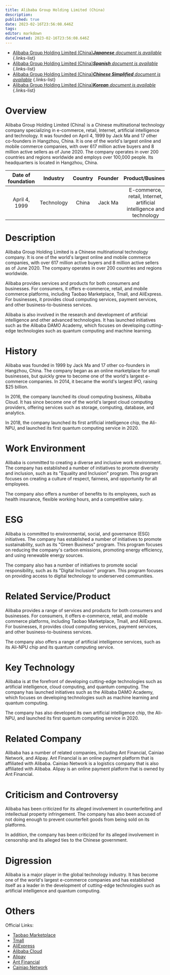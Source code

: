 ```yaml
---
title: Alibaba Group Holding Limited (China)
description: 
published: true
date: 2023-02-16T23:56:08.646Z
tags: 
editor: markdown
dateCreated: 2023-02-16T23:56:08.646Z
---
```


- [Alibaba Group Holding Limited (China)***Japanese** document is available*](/ja/Knowledge-base/Dictionary/Company/alibaba-group-holding-limited-china)
{.links-list}
- [Alibaba Group Holding Limited (China)***Spanish** document is available*](/es/Knowledge-base/Dictionary/Company/alibaba-group-holding-limited-china)
{.links-list}
- [Alibaba Group Holding Limited (China)***Chinese Simplified** document is available*](/zh/Knowledge-base/Dictionary/Company/alibaba-group-holding-limited-china)
{.links-list}
- [Alibaba Group Holding Limited (China)***Korean** document is available*](/ko/Knowledge-base/Dictionary/Company/alibaba-group-holding-limited-china)
{.links-list}


# Overview

Alibaba Group Holding Limited (China) is a Chinese multinational technology company specializing in e-commerce, retail, Internet, artificial intelligence and technology. It was founded on April 4, 1999 by Jack Ma and 17 other co-founders in Hangzhou, China. It is one of the world's largest online and mobile commerce companies, with over 617 million active buyers and 8 million active sellers as of June 2020. The company operates in over 200 countries and regions worldwide and employs over 100,000 people. Its headquarters is located in Hangzhou, China.

| Date of foundation | Industry | Country | Founder | Product/Business | Number of employees | Location of headquarters | Company website |
|:-----------------:|:-------:|:-------:|:-------:|:----------------:|:------------------:|:---------------------:|:----------------:|
| April 4, 1999      | Technology | China | Jack Ma | E-commerce, retail, Internet, artificial intelligence and technology | 100,000+ | Hangzhou, China | [Alibaba Group Holding Limited](https://www.alibabagroup.com) |

# Description

Alibaba Group Holding Limited is a Chinese multinational technology company. It is one of the world's largest online and mobile commerce companies, with over 617 million active buyers and 8 million active sellers as of June 2020. The company operates in over 200 countries and regions worldwide.

Alibaba provides services and products for both consumers and businesses. For consumers, it offers e-commerce, retail, and mobile commerce platforms, including Taobao Marketplace, Tmall, and AliExpress. For businesses, it provides cloud computing services, payment services, and other business-to-business services.

Alibaba is also involved in the research and development of artificial intelligence and other advanced technologies. It has launched initiatives such as the Alibaba DAMO Academy, which focuses on developing cutting-edge technologies such as quantum computing and machine learning.

# History

Alibaba was founded in 1999 by Jack Ma and 17 other co-founders in Hangzhou, China. The company began as an online marketplace for small businesses, but quickly grew to become one of the world's largest e-commerce companies. In 2014, it became the world's largest IPO, raising $25 billion.

In 2016, the company launched its cloud computing business, Alibaba Cloud. It has since become one of the world's largest cloud computing providers, offering services such as storage, computing, database, and analytics.

In 2018, the company launched its first artificial intelligence chip, the Ali-NPU, and launched its first quantum computing service in 2020.

# Work Environment

Alibaba is committed to creating a diverse and inclusive work environment. The company has established a number of initiatives to promote diversity and inclusion, such as its "Equality and Inclusion" program. This program focuses on creating a culture of respect, fairness, and opportunity for all employees.

The company also offers a number of benefits to its employees, such as health insurance, flexible working hours, and a competitive salary.

# ESG

Alibaba is committed to environmental, social, and governance (ESG) initiatives. The company has established a number of initiatives to promote sustainability, such as its "Green Business" program. This program focuses on reducing the company's carbon emissions, promoting energy efficiency, and using renewable energy sources.

The company also has a number of initiatives to promote social responsibility, such as its "Digital Inclusion" program. This program focuses on providing access to digital technology to underserved communities.

# Related Service/Product

Alibaba provides a range of services and products for both consumers and businesses. For consumers, it offers e-commerce, retail, and mobile commerce platforms, including Taobao Marketplace, Tmall, and AliExpress. For businesses, it provides cloud computing services, payment services, and other business-to-business services.

The company also offers a range of artificial intelligence services, such as its Ali-NPU chip and its quantum computing service.

# Key Technology

Alibaba is at the forefront of developing cutting-edge technologies such as artificial intelligence, cloud computing, and quantum computing. The company has launched initiatives such as the Alibaba DAMO Academy, which focuses on developing technologies such as machine learning and quantum computing.

The company has also developed its own artificial intelligence chip, the Ali-NPU, and launched its first quantum computing service in 2020.

# Related Company

Alibaba has a number of related companies, including Ant Financial, Cainiao Network, and Alipay. Ant Financial is an online payment platform that is affiliated with Alibaba. Cainiao Network is a logistics company that is also affiliated with Alibaba. Alipay is an online payment platform that is owned by Ant Financial.

# Criticism and Controversy

Alibaba has been criticized for its alleged involvement in counterfeiting and intellectual property infringement. The company has also been accused of not doing enough to prevent counterfeit goods from being sold on its platforms.

In addition, the company has been criticized for its alleged involvement in censorship and its alleged ties to the Chinese government.

# Digression

Alibaba is a major player in the global technology industry. It has become one of the world's largest e-commerce companies and has established itself as a leader in the development of cutting-edge technologies such as artificial intelligence and quantum computing.

# Others

Official Links:

- [Taobao Marketplace](https://www.taobao.com)
- [Tmall](https://www.tmall.com)
- [AliExpress](https://www.aliexpress.com)
- [Alibaba Cloud](https://www.alibabacloud.com)
- [Alipay](https://www.alipay.com)
- [Ant Financial](https://www.antgroup.com)
- [Cainiao Network](https://www.cainiao.com)
